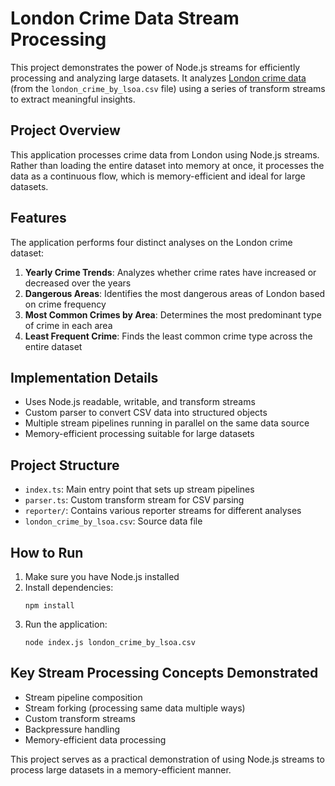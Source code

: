 # London Crime Data Stream Processing

This project demonstrates the power of Node.js streams for efficiently processing and analyzing large datasets. It analyzes [London crime data](https://www.kaggle.com/datasets/jboysen/london-crime) (from the `london_crime_by_lsoa.csv` file) using a series of transform streams to extract meaningful insights.

## Project Overview

This application processes crime data from London using Node.js streams. Rather than loading the entire dataset into memory at once, it processes the data as a continuous flow, which is memory-efficient and ideal for large datasets.

## Features

The application performs four distinct analyses on the London crime dataset:

1. **Yearly Crime Trends**: Analyzes whether crime rates have increased or decreased over the years
2. **Dangerous Areas**: Identifies the most dangerous areas of London based on crime frequency
3. **Most Common Crimes by Area**: Determines the most predominant type of crime in each area
4. **Least Frequent Crime**: Finds the least common crime type across the entire dataset

## Implementation Details

- Uses Node.js readable, writable, and transform streams
- Custom parser to convert CSV data into structured objects
- Multiple stream pipelines running in parallel on the same data source
- Memory-efficient processing suitable for large datasets

## Project Structure

- `index.ts`: Main entry point that sets up stream pipelines
- `parser.ts`: Custom transform stream for CSV parsing
- `reporter/`: Contains various reporter streams for different analyses
- `london_crime_by_lsoa.csv`: Source data file

## How to Run

1. Make sure you have Node.js installed
2. Install dependencies:
   ```
   npm install
   ```
3. Run the application:
   ```
   node index.js london_crime_by_lsoa.csv
   ```

## Key Stream Processing Concepts Demonstrated

- Stream pipeline composition
- Stream forking (processing same data multiple ways)
- Custom transform streams
- Backpressure handling
- Memory-efficient data processing

This project serves as a practical demonstration of using Node.js streams to process large datasets in a memory-efficient manner.
